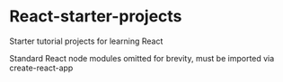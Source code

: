 # React-starter-projects
Starter tutorial projects for learning React

Standard React node modules omitted for brevity, must be imported via create-react-app

